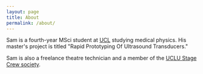 ```yaml
---
layout: page
title: About
permalink: /about/
---
```


Sam is a fourth-year MSci student at [UCL](http://www.ucl.ac.uk) studying medical physics.
His master's project is titled "Rapid Prototyping Of Ultrasound Transducers."

Sam is also a freelance theatre technician and a member of the [UCLU Stage Crew society](http://uclu-stage-crew.github.io).
